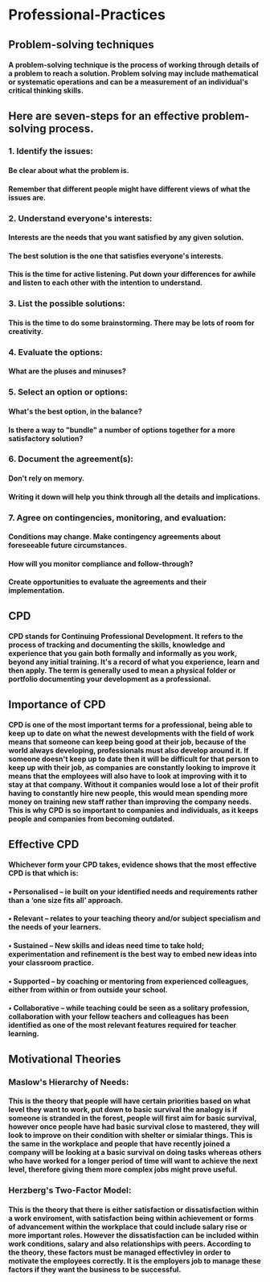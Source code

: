 # Professional-Practices

## Problem-solving techniques
#### A problem-solving technique is the process of working through details of a problem to reach a solution. Problem solving may include mathematical or systematic operations and can be a measurement of an individual's critical thinking skills.

## Here are seven-steps for an effective problem-solving process.

### 1. Identify the issues:
#### Be clear about what the problem is.
#### Remember that different people might have different views of what the issues are.

### 2. Understand everyone's interests:
#### Interests are the needs that you want satisfied by any given solution.
#### The best solution is the one that satisfies everyone's interests.
#### This is the time for active listening. Put down your differences for awhile and listen to each other with the intention to understand.

### 3. List the possible solutions:
#### This is the time to do some brainstorming. There may be lots of room for creativity.

### 4. Evaluate the options:
#### What are the pluses and minuses?

### 5. Select an option or options:
#### What's the best option, in the balance?
#### Is there a way to "bundle" a number of options together for a more satisfactory solution?

### 6. Document the agreement(s):
#### Don't rely on memory.
#### Writing it down will help you think through all the details and implications.

### 7. Agree on contingencies, monitoring, and evaluation:
#### Conditions may change. Make contingency agreements about foreseeable future circumstances.
#### How will you monitor compliance and follow-through?
#### Create opportunities to evaluate the agreements and their implementation.

## CPD
#### CPD stands for Continuing Professional Development. It refers to the process of tracking and documenting the skills, knowledge and experience that you gain both formally and informally as you work, beyond any initial training. It's a record of what you experience, learn and then apply. The term is generally used to mean a physical folder or portfolio documenting your development as a professional.

## Importance of CPD
#### CPD is one of the most important terms for a professional, being able to keep up to date on what the newest developments with the field of work means that someone can keep being good at their job, because of the world always developing, professionals must also develop around it. If someone doesn't keep up to date then it will be difficult for that person to keep up with their job, as companies are constantly looking to improve it means that the employees will also have to look at improving with it to stay at that company. Without it companies would lose a lot of their profit having to constantly hire new people, this would mean spending more money on training new staff rather than improving the company needs. This is why CPD is so important to companies and individuals, as it keeps people and companies from becoming outdated.

## Effective CPD
#### Whichever form your CPD takes, evidence shows that the most effective CPD is that which is:
#### • Personalised – ie built on your identified needs and requirements rather than a ‘one size fits all’ approach.
#### • Relevant – relates to your teaching theory and/or subject specialism and the needs of your learners.
#### • Sustained – New skills and ideas need time to take hold; experimentation and refinement is the best way to embed new ideas into your classroom practice.
#### • Supported – by coaching or mentoring from experienced colleagues, either from within or from outside your school.
#### • Collaborative – while teaching could be seen as a solitary profession, collaboration with your fellow teachers and colleagues has been identified as one of the most relevant features required for teacher learning.

## Motivational Theories 
### Maslow's Hierarchy of Needs:
#### This is the theory that people will have certain priorities based on what level they want to work, put down to basic survival the analogy is if someone is stranded in the forest, people will first aim for basic survival, however once people have had basic survival close to mastered, they will look to improve on their condition with shelter or simialar things. This is the same in the workplace and people that have recently joined a company will be looking at a basic survival on doing tasks whereas others who have worked for a longer period of time will want to achieve the next level, therefore giving them more complex jobs might prove useful.

### Herzberg's Two-Factor Model:
#### This is the theory that there is either satisfaction or dissatisfaction within a work enviroment, with satisfaction being within achievement or forms of advancement within the workplace that could include salary rise or more important roles. However the dissatisfaction can be included within work conditions, salary and also relationships with peers. According to the theory, these factors must be managed effectivley in order to motivate the employees correctly. It is the employers job to manage these factors if they want the business to be successful.
